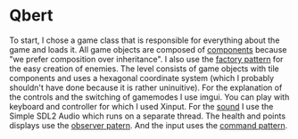 # Qbert
To start, I chose a game class that is responsible for everything about the game and loads it. All game objects are composed of [components](https://github.com/VictorGhys/Qbert/blob/main/Minigin/Component.h) because "we prefer composition over inheritance". I also use the [factory pattern](https://github.com/VictorGhys/Qbert/blob/main/Qbert/EnemyFactory.cpp) for the easy creation of enemies. The level consists of game objects with tile components and uses a hexagonal coordinate system (which I probably shouldn't have done because it is rather uninuitive). For the explanation of the controls and the switching of gamemodes I use imgui. You can play with keyboard and controller for which I used Xinput. For the [sound](https://github.com/VictorGhys/Qbert/blob/main/Minigin/SDL2SoundSystem.cpp) I use the Simple SDL2 Audio which runs on a separate thread. The health and points displays use the [observer patern](https://github.com/VictorGhys/Qbert/blob/main/Qbert/QbertComponent.cpp). And the input uses the [command pattern](https://github.com/VictorGhys/Qbert/blob/main/Qbert/QbertCommands.h).
